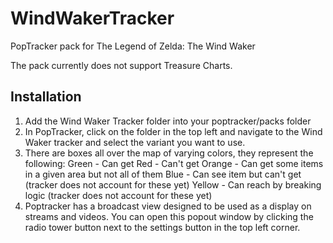 # WindWakerTracker

PopTracker pack for The Legend of Zelda: The Wind Waker

The pack currently does not support Treasure Charts. 

## Installation

1. Add the Wind Waker Tracker folder into your poptracker/packs folder
2. In PopTracker, click on the folder in the top left and navigate to the Wind Waker tracker and select the variant you want to use.
3. There are boxes all over the map of varying colors, they represent the following: 
    Green - Can get
    Red - Can't get
    Orange - Can get some items in a given area but not all of them
    Blue - Can see item but can't get (tracker does not account for these yet)
    Yellow - Can reach by breaking logic (tracker does not account for these yet)
4. Poptracker has a broadcast view designed to be used as a display on streams and videos. You can open this popout window by clicking the radio tower button next to the settings button in the top left corner.